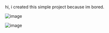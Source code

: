 hi, i created this simple project because im bored.<br>

![image](https://github.com/Terd12345/Table-With-Image/assets/50917321/c8d30876-8f43-49ed-be24-f98072bfe932)


![image](https://github.com/Terd12345/Table-With-Image/assets/50917321/4ebf3d76-b612-409e-9326-16e4f37bf951)
